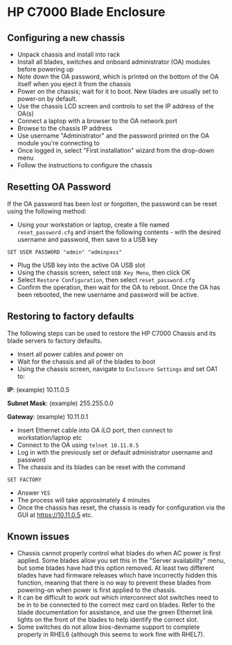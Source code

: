 # HP C7000 Blade Enclosure

## Configuring a new chassis

* Unpack chassis and install into rack
* Install all blades, switches and onboard administrator (OA) modules before powering up
* Note down the OA password, which is printed on the bottom of the OA itself when you eject it from the chassis
* Power on the chassis; wait for it to boot. New blades are usually set to power-on by default. 
* Use the chassis LCD screen and controls to set the IP address of the OA(s)
* Connect a laptop with a browser to the OA network port
* Browse to the chassis IP address
* Use username "Administrator" and the password printed on the OA module you're connecting to
* Once logged in, select "First installation" wizard from the drop-down menu
* Follow the instructions to configure the chassis


## Resetting OA Password

If the OA password has been lost or forgotten, the password can be reset using the following method:

* Using your workstation or laptop, create a file named `reset_password.cfg` and insert the following contents - with the desired username and password, then save to a USB key

`SET USER PASSWORD "admin" "adminpass"`

* Plug the USB key into the active OA USB slot
* Using the chassis screen, select `USB Key Menu`, then click OK
* Select `Restore Configuration`, then select `reset_password.cfg`
* Confirm the operation, then wait for the OA to reboot. Once the OA has been rebooted, the new username and password will be active.

## Restoring to factory defaults

The following steps can be used to restore the HP C7000 Chassis and its blade servers to factory defaults.

* Insert all power cables and power on
* Wait for the chassis and all of the blades to boot
* Using the chassis screen, navigate to `Enclosure Settings` and set OA1 to:

**IP**: (example) 10.11.0.5

**Subnet Mask**: (example) 255.255.0.0

**Gateway**: (example) 10.11.0.1

* Insert Ethernet cable into OA iLO port, then connect to workstation/laptop etc
* Connect to the OA using `telnet 10.11.0.5`
* Log in with the previously set or default administrator username and password
* The chassis and its blades can be reset with the command

```SET FACTORY```

* Answer `YES`
* The process will take approximately 4 minutes
* Once the chassis has reset, the chassis is ready for configuration via the GUI at https://10.11.0.5 etc.

## Known issues

* Chassis cannot properly control what blades do when AC power is first applied. Some blades allow you set this in the "Server availability" menu, but some blades have had this option removed. At least two different blades have had firmware releases which have incorrectly hidden this function, meaning that there is no way to prevent these blades from powering-on when power is first applied to the chassis.
* It can be difficult to work out which interconnect slot switches need to be in to be connected to the correct mez card on blades. Refer to the blade documentation for assistance, and use the green Ethernet link lights on the front of the blades to help identify the correct slot. 
* Some switches do not allow bios-devname support to complete properly in RHEL6 (although this seems to work fine with RHEL7). 